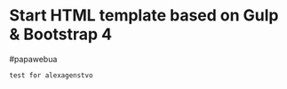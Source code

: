 <h1>Start HTML template based on Gulp & Bootstrap 4</h1>

<p>
	#papawebua

	test for alexagenstvo
</p>